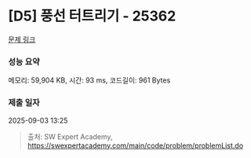# [D5] 풍선 터트리기 - 25362 

[문제 링크](https://swexpertacademy.com/main/code/problem/problemDetail.do?contestProbId=AZkM8rAaxvHHBITM) 

### 성능 요약

메모리: 59,904 KB, 시간: 93 ms, 코드길이: 961 Bytes

### 제출 일자

2025-09-03 13:25



> 출처: SW Expert Academy, https://swexpertacademy.com/main/code/problem/problemList.do